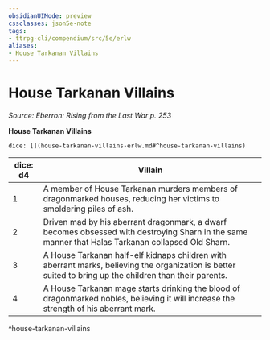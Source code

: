 ```yaml
---
obsidianUIMode: preview
cssclasses: json5e-note
tags:
- ttrpg-cli/compendium/src/5e/erlw
aliases:
- House Tarkanan Villains
---
```

# House Tarkanan Villains
*Source: Eberron: Rising from the Last War p. 253* 

**House Tarkanan Villains**

`dice: [](house-tarkanan-villains-erlw.md#^house-tarkanan-villains)`

| dice: d4 | Villain |
|----------|---------|
| 1 | A member of House Tarkanan murders members of dragonmarked houses, reducing her victims to smoldering piles of ash. |
| 2 | Driven mad by his aberrant dragonmark, a dwarf becomes obsessed with destroying Sharn in the same manner that Halas Tarkanan collapsed Old Sharn. |
| 3 | A House Tarkanan half-elf kidnaps children with aberrant marks, believing the organization is better suited to bring up the children than their parents. |
| 4 | A House Tarkanan mage starts drinking the blood of dragonmarked nobles, believing it will increase the strength of his aberrant mark. |
^house-tarkanan-villains